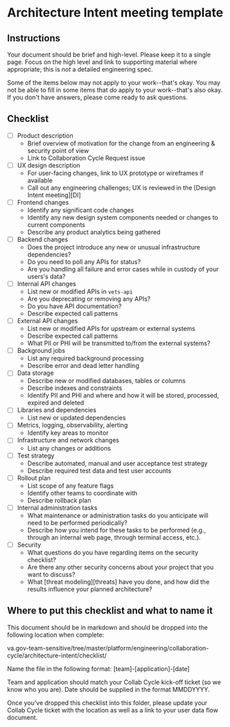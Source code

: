 # Architecture Intent meeting template

## Instructions

Your document should be brief and high-level.  Please keep it to a single page.  Focus on the high level and link to supporting material where appropriate; this is _not_ a detailed engineering spec.

Some of the items below may not apply to your work--that's okay.  You may not be able to fill in some items that _do_ apply to your work--that's also okay.  If you don't have answers, please come ready to ask questions.

## Checklist

- [ ] Product description
    + Brief overview of motivation for the change from an engineering & security point of view
    + Link to Collaboration Cycle Request issue
- [ ] UX design description
    + For user-facing changes, link to UX prototype or wireframes if available
    + Call out any engineering challenges; UX is reviewed in the [Design Intent meeting][DI]
- [ ] Frontend changes
    + Identify any significant code changes
    + Identify any new design system components needed or changes to current components
    + Describe any product analytics being gathered
- [ ] Backend changes
    + Does the project introduce any new or unusual infrastructure dependencies?
    + Do you need to poll any APIs for status?
    + Are you handling all failure and error cases while in custody of your users's data?
- [ ] Internal API changes
    + List new or modified APIs in `vets-api`
    + Are you deprecating or removing any APIs?
    + Do you have API documentation?
    + Describe expected call patterns
- [ ] External API changes
    + List new or modified APIs for upstream or external systems
    + Describe expected call patterns
    + What PII or PHI will be transmitted to/from the external systems?
- [ ] Background jobs
    + List any required background processing
    + Describe error and dead letter handling
- [ ] Data storage
    + Describe new or modified databases, tables or columns
    + Describe indexes and constraints
    + Identify PII and PHI and where and how it will be stored, processed, expired and deleted
- [ ] Libraries and dependencies
    + List new or updated dependencies
- [ ] Metrics, logging, observability, alerting
    + Identify key areas to monitor
- [ ] Infrastructure and network changes
    + List any changes or additions
- [ ] Test strategy
    + Describe automated, manual and user acceptance test strategy
    + Describe required test data and test user accounts
- [ ] Rollout plan
    + List scope of any feature flags
    + Identify other teams to coordinate with
    + Describe rollback plan
- [ ] Internal administration tasks
    + What maintenance or administration tasks do you anticipate will need to be performed periodically?
    + Describe how you intend for these tasks to be performed (e.g., through an internal web page, through terminal access, etc.).
- [ ] Security
    + What questions do you have regarding items on the security checklist?
    + Are there any other security concerns about your project that you want to discuss?
    + What [threat modeling][threats] have you done, and how did the results influence your planned architecture?

## Where to put this checklist and what to name it

This document should be in markdown and should be dropped into the following location when complete: 

va.gov-team-sensitive/tree/master/platform/engineering/collaboration-cycle/architecture-intent/checklist/

Name the file in the following format:
[team]-[application]-[date]

Team and application should match your Collab Cycle kick-off ticket (so we know who you are). Date should be supplied in the format MMDDYYYY.

Once you've dropped this checklist into this folder, please update your Collab Cycle ticket with the location as well as a link to your user data flow document.

